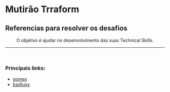 # Mutirão Trraform

## Referencias para resolver os desafios



<p align="center">
O objetivo é ajudar no desenvolvimento das suas Technical Skills.
</p>

---

</br>

### Principais links:


* [gomex](https://github.com/gomex)
* [badtuxx](https://github.com/badtuxx)
